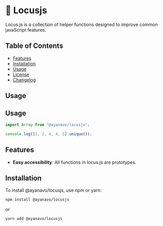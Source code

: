 # 🚀 Locusjs

Locus.js is a collection of helper functions designed to improve common javaScript features.

## Table of Contents

-   [Features](#features)
-   [Installation](#installation)
-   [Usage](#usage)
-   [License](#license)
-   [Changelog](#changelog)

## Usage

## Usage

```js
import Array from "@ayanavo/locusjs";

console.log([1, 2, 4, 4, 5].unique());
```

## Features

-   **Easy accessibility**: All functions in locus.js are prototypes.

## Installation

To install @ayanavo/locusjs, use npm or yarn:

```bash
npm install @ayanavo/locusjs
```

or

```bash
yarn add @ayanavo/locusjs
```
